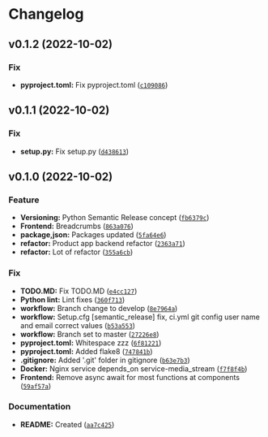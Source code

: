 # Changelog

<!--next-version-placeholder-->

## v0.1.2 (2022-10-02)
### Fix
* **pyproject.toml:** Fix pyproject.toml ([`c109086`](https://github.com/vasilistotskas/grooveShop/commit/c109086604921b59eb180646b5f7d7c987f906db))

## v0.1.1 (2022-10-02)
### Fix
* **setup.py:** Fix setup.py ([`d438613`](https://github.com/vasilistotskas/grooveShop/commit/d438613c8f814beeb8aab32f177e2649b5e72379))

## v0.1.0 (2022-10-02)
### Feature
* **Versioning:** Python Semantic Release concept ([`fb6379c`](https://github.com/vasilistotskas/grooveShop/commit/fb6379ca8a93b6bf6cf7532a6d0a6a05fbdc6fa5))
* **Frontend:** Breadcrumbs ([`863a076`](https://github.com/vasilistotskas/grooveShop/commit/863a0761e79f01e465e06040f3301b97c096b051))
* **package,json:** Packages updated ([`5fa64e6`](https://github.com/vasilistotskas/grooveShop/commit/5fa64e648c9f50ac160ebdb94b4fe1124524fa18))
* **refactor:** Product app backend refactor ([`2363a71`](https://github.com/vasilistotskas/grooveShop/commit/2363a7168f4798acb9112f7ff48fc8b53e8d00cc))
* **refactor:** Lot of refactor ([`355a6cb`](https://github.com/vasilistotskas/grooveShop/commit/355a6cb5105925a64fb5a223dd3c72e2dafbeaca))

### Fix
* **TODO.MD:** Fix TODO.MD ([`e4cc127`](https://github.com/vasilistotskas/grooveShop/commit/e4cc127331b9306b3a7e917bcb8056f238cad08f))
* **Python lint:** Lint fixes ([`360f713`](https://github.com/vasilistotskas/grooveShop/commit/360f713a846511972f6d2dc05bfad4d2d5c99589))
* **workflow:** Branch change to develop ([`8e7964a`](https://github.com/vasilistotskas/grooveShop/commit/8e7964a0708f90fa7cb5b4cf23152460dabd5d55))
* **workflow:** Setup.cfg [semantic_release] fix, ci.yml git config user name and email correct values ([`b53a553`](https://github.com/vasilistotskas/grooveShop/commit/b53a55386c4ab70061708afab79dd0b8e6bfe656))
* **workflow:** Branch set to master ([`27226e8`](https://github.com/vasilistotskas/grooveShop/commit/27226e8550da464729680e610f4680113cdfc8c5))
* **pyproject.toml:** Whitespace zzz ([`6f81221`](https://github.com/vasilistotskas/grooveShop/commit/6f812212b20204e1932b94af455ebef0b81de6e7))
* **pyproject.toml:** Added  flake8 ([`747841b`](https://github.com/vasilistotskas/grooveShop/commit/747841bb73b1a417c53234df2b238690a6d7a003))
* **.gitignore:** Added '.git' folder in gitignore ([`b63e7b3`](https://github.com/vasilistotskas/grooveShop/commit/b63e7b3d483eb1f5ddd9e6d5021157215827c3bb))
* **Docker:** Nginx service depends_on service-media_stream ([`f7f8f4b`](https://github.com/vasilistotskas/grooveShop/commit/f7f8f4bac416d28b8dbac010d39b805c20f87337))
* **Frontend:** Remove async await for most functions at components ([`59af57a`](https://github.com/vasilistotskas/grooveShop/commit/59af57abc234e0ece94238937de74a3a937e762c))

### Documentation
* **README:** Created ([`aa7c425`](https://github.com/vasilistotskas/grooveShop/commit/aa7c42576ac40d855e9fe50fffa5aefdf310f044))
